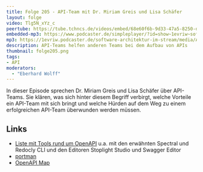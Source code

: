 ```yaml
---
title: Folge 205 - API-Team mit Dr. Miriam Greis und Lisa Schäfer 
layout: folge
video: Tlg5N_xYz_c
peertube: https://tube.tchncs.de/videos/embed/68e60f6b-9d33-47a5-8250-d88ab3abf0cb
embedded-mp3: https://www.podcaster.de/simpleplayer/?id=show~1evriw~software-architektur-im-stream~pod-2b9cf675e82d1a287bb8216a2d&v=1709621917
mp3: https://1evriw.podcaster.de/software-architektur-im-stream/media/API-Team_mit_Dr_Miriam_Greis_und_Lisa_Moritz.mp3
description: API-Teams helfen anderen Teams bei dem Aufbau von APIs
thumbnail: folge205.png
tags:
- API
moderators:
  - "Eberhard Wolff"
---
```


In dieser Episode sprechen Dr. Miriam Greis und Lisa Schäfer über
API-Teams. Sie klären, was sich hinter diesem Begriff verbirgt, welche
Vorteile ein API-Team mit sich bringt und welche Hürden auf dem Weg zu
einem erfolgreichen API-Team überwunden werden müssen.

## Links

* [Liste mit Tools rund um OpenAPI](https://openapi.tools) u.a. mit
  den erwähnten Spectral und Redocly CLI und den Editoren Stoplight
  Studio und Swagger Editor
* [portman](https://github.com/apideck-libraries/portman/tree/main)
* [OpenAPI Map](https://openapi-map.apihandyman.io)
